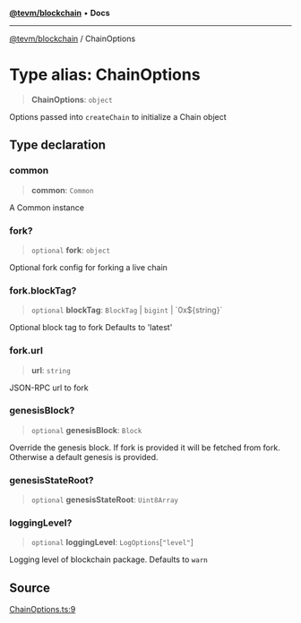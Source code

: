 [**@tevm/blockchain**](../README.md) • **Docs**

***

[@tevm/blockchain](../globals.md) / ChainOptions

# Type alias: ChainOptions

> **ChainOptions**: `object`

Options passed into `createChain` to initialize a Chain object

## Type declaration

### common

> **common**: `Common`

A Common instance

### fork?

> `optional` **fork**: `object`

Optional fork config for forking a live chain

### fork.blockTag?

> `optional` **blockTag**: `BlockTag` \| `bigint` \| \`0x$\{string\}\`

Optional block tag to fork
Defaults to 'latest'

### fork.url

> **url**: `string`

JSON-RPC url to fork

### genesisBlock?

> `optional` **genesisBlock**: `Block`

Override the genesis block. If fork is provided it will be fetched from fork. Otherwise a default genesis is provided.

### genesisStateRoot?

> `optional` **genesisStateRoot**: `Uint8Array`

### loggingLevel?

> `optional` **loggingLevel**: `LogOptions`\[`"level"`\]

Logging level of blockchain package. Defaults to `warn`

## Source

[ChainOptions.ts:9](https://github.com/evmts/tevm-monorepo/blob/main/packages/blockchain/src/ChainOptions.ts#L9)
